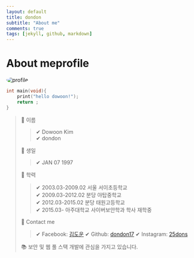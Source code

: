 ```yaml
---
layout: default
title: dondon
subtitle: "About me"
comments: true
tags: [jekyll, github, markdown]
---
```


# About meprofile

<style>
    img{
        border-radius: 70%;
    }
</style>
![profile](https://github.com/dondon17/dondon17.github.io/blob/master/image/profileimg.jpg?raw=true)

```c  
int main(void){
    print("hello dowoon!");
    return ;
}
```  

> 📌 이름  
>> ✔ Dowoon Kim  
>> ✔ dondon  
>  
> 📌 생일  
>> ✔ JAN 07 1997  
>  
> 📌 학력
>> ✔ 2003.03-2009.02 서울 서이초등학교  
>> ✔ 2009.03-2012.02 분당 야탑중학교  
>> ✔ 2012.03-2015.02 분당 태원고등학교  
>> ✔ 2015.03- 아주대학교 사이버보안학과 학사 재학중
>
> 📌 Contact me
>> ✔ Facebook: [김도운](https://www.facebook.com/25dons)
>> ✔ Github: [dondon17](https://github.com/dondon17)
>> ✔ Instagram: [25dons](https://www.instagram.com/25dons/)  
>>  
> 📚 보안 및 웹 풀 스택 개발에 관심을 가지고 있습니다.
